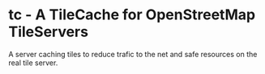# tc - A TileCache for OpenStreetMap TileServers

A server caching tiles to reduce trafic to the net and safe resources on the real tile server.
